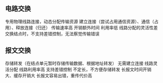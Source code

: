 


## 电路交换
专用物理线路连接，动态分配传输资源
建立连接（尝试占用通信资源）、通信（占用）、释放连接（归还）
传输速率高
开销额外时间
利用率低
线路分配的灵活性差
交换结点时，不支持差错控制，无法察觉传输错误
## 报文交换
存储转发（在结点单元暂时存储传输数据、根据地址转发）
无需建立连接
线路灵活分配
线路利用率高
支持差错控制
不定长，不方便存储转发
长报文时间开销大、缓存开销大
长报文容易出错，重传代价高
<!--stackedit_data:
eyJoaXN0b3J5IjpbLTExMzk5NjI0NTJdfQ==
-->